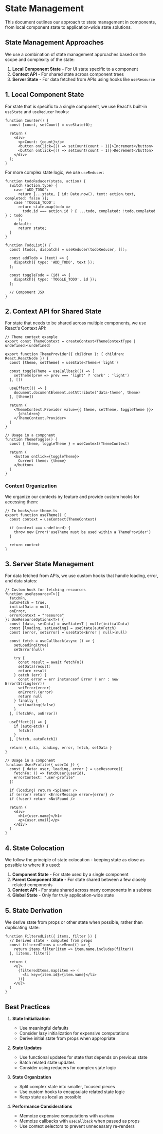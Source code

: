 # State Management

This document outlines our approach to state management in components, from local component state to application-wide state solutions.

## State Management Approaches

We use a combination of state management approaches based on the scope and complexity of the state:

1. **Local Component State** - For UI state specific to a component
2. **Context API** - For shared state across component trees
3. **Server State** - For data fetched from APIs using hooks like `useResource`

## 1. Local Component State

For state that is specific to a single component, we use React's built-in `useState` and `useReducer` hooks:

```tsx
function Counter() {
  const [count, setCount] = useState(0);
  
  return (
    <div>
      <p>Count: {count}</p>
      <button onClick={() => setCount(count + 1)}>Increment</button>
      <button onClick={() => setCount(count - 1)}>Decrement</button>
    </div>
  );
}
```

For more complex state logic, we use `useReducer`:

```tsx
function todoReducer(state, action) {
  switch (action.type) {
    case 'ADD_TODO':
      return [...state, { id: Date.now(), text: action.text, completed: false }];
    case 'TOGGLE_TODO':
      return state.map(todo =>
        todo.id === action.id ? { ...todo, completed: !todo.completed } : todo
      );
    default:
      return state;
  }
}

function TodoList() {
  const [todos, dispatch] = useReducer(todoReducer, []);
  
  const addTodo = (text) => {
    dispatch({ type: 'ADD_TODO', text });
  };
  
  const toggleTodo = (id) => {
    dispatch({ type: 'TOGGLE_TODO', id });
  };
  
  // Component JSX
}
```

## 2. Context API for Shared State

For state that needs to be shared across multiple components, we use React's Context API:

```tsx
// Theme context example
export const ThemeContext = createContext<ThemeContextType | undefined>(undefined)

export function ThemeProvider({ children }: { children: React.ReactNode }) {
  const [theme, setTheme] = useState<Theme>('light')
  
  const toggleTheme = useCallback(() => {
    setTheme(prev => prev === 'light' ? 'dark' : 'light')
  }, [])
  
  useEffect(() => {
    document.documentElement.setAttribute('data-theme', theme)
  }, [theme])
  
  return (
    <ThemeContext.Provider value={{ theme, setTheme, toggleTheme }}>
      {children}
    </ThemeContext.Provider>
  )
}

// Usage in a component
function ThemeToggle() {
  const { theme, toggleTheme } = useContext(ThemeContext)
  
  return (
    <button onClick={toggleTheme}>
      Current theme: {theme}
    </button>
  )
}
```

### Context Organization

We organize our contexts by feature and provide custom hooks for accessing them:

```tsx
// In hooks/use-theme.ts
export function useTheme() {
  const context = useContext(ThemeContext)
  
  if (context === undefined) {
    throw new Error('useTheme must be used within a ThemeProvider')
  }
  
  return context
}
```

## 3. Server State Management

For data fetched from APIs, we use custom hooks that handle loading, error, and data states:

```tsx
// Custom hook for fetching resources
function useResource<T>({
  fetchFn,
  autoFetch = true,
  initialData = null,
  onError,
  errorContext = "resource"
}: UseResourceOptions<T>) {
  const [data, setData] = useState<T | null>(initialData)
  const [loading, setLoading] = useState(autoFetch)
  const [error, setError] = useState<Error | null>(null)
  
  const fetch = useCallback(async () => {
    setLoading(true)
    setError(null)
    
    try {
      const result = await fetchFn()
      setData(result)
      return result
    } catch (err) {
      const error = err instanceof Error ? err : new Error(String(err))
      setError(error)
      onError?.(error)
      return null
    } finally {
      setLoading(false)
    }
  }, [fetchFn, onError])
  
  useEffect(() => {
    if (autoFetch) {
      fetch()
    }
  }, [fetch, autoFetch])
  
  return { data, loading, error, fetch, setData }
}

// Usage in a component
function UserProfile({ userId }) {
  const { data: user, loading, error } = useResource({
    fetchFn: () => fetchUser(userId),
    errorContext: "user-profile"
  })
  
  if (loading) return <Spinner />
  if (error) return <ErrorMessage error={error} />
  if (!user) return <NotFound />
  
  return (
    <div>
      <h1>{user.name}</h1>
      <p>{user.email}</p>
    </div>
  )
}
```

## 4. State Colocation

We follow the principle of state colocation - keeping state as close as possible to where it's used:

1. **Component State** - For state used by a single component
2. **Parent Component State** - For state shared between a few closely related components
3. **Context API** - For state shared across many components in a subtree
4. **Global State** - Only for truly application-wide state

## 5. State Derivation

We derive state from props or other state when possible, rather than duplicating state:

```tsx
function FilteredList({ items, filter }) {
  // Derived state - computed from props
  const filteredItems = useMemo(() => {
    return items.filter(item => item.name.includes(filter))
  }, [items, filter])
  
  return (
    <ul>
      {filteredItems.map(item => (
        <li key={item.id}>{item.name}</li>
      ))}
    </ul>
  )
}
```

## Best Practices

1. **State Initialization**
   - Use meaningful defaults
   - Consider lazy initialization for expensive computations
   - Derive initial state from props when appropriate

2. **State Updates**
   - Use functional updates for state that depends on previous state
   - Batch related state updates
   - Consider using reducers for complex state logic

3. **State Organization**
   - Split complex state into smaller, focused pieces
   - Use custom hooks to encapsulate related state logic
   - Keep state as local as possible

4. **Performance Considerations**
   - Memoize expensive computations with `useMemo`
   - Memoize callbacks with `useCallback` when passed as props
   - Use context selectors to prevent unnecessary re-renders